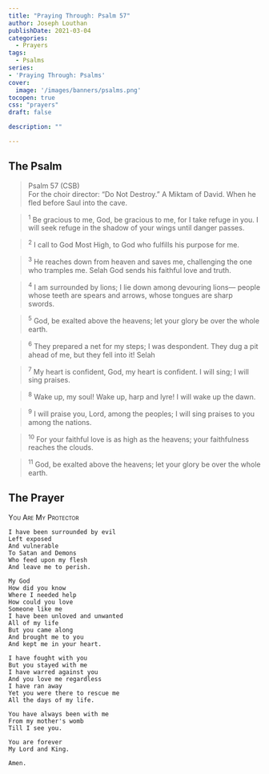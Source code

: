 ```yaml
---
title: "Praying Through: Psalm 57"
author: Joseph Louthan
publishDate: 2021-03-04
categories:
  - Prayers
tags:
  - Psalms
series:
- 'Praying Through: Psalms'
cover:
  image: '/images/banners/psalms.png'
tocopen: true
css: "prayers"
draft: false

description: ""

---
```

## The Psalm

>Psalm 57 (CSB)  
><sup></sup> For the choir director: “Do Not Destroy.” A Miktam of David. When he fled before Saul into the cave. 

><sup>1</sup> Be gracious to me, God, be gracious to me, for I take refuge in you. I will seek refuge in the shadow of your wings until danger passes. 

><sup>2</sup> I call to God Most High, to God who fulfills his purpose for me. 

><sup>3</sup> He reaches down from heaven and saves me, challenging the one who tramples me. Selah God sends his faithful love and truth. 

><sup>4</sup> I am surrounded by lions; I lie down among devouring lions— people whose teeth are spears and arrows, whose tongues are sharp swords. 

><sup>5</sup> God, be exalted above the heavens; let your glory be over the whole earth. 

><sup>6</sup> They prepared a net for my steps; I was despondent. They dug a pit ahead of me, but they fell into it! Selah 

><sup>7</sup> My heart is confident, God, my heart is confident. I will sing; I will sing praises. 

><sup>8</sup> Wake up, my soul! Wake up, harp and lyre! I will wake up the dawn. 

><sup>9</sup> I will praise you, Lord, among the peoples; I will sing praises to you among the nations. 

><sup>10</sup> For your faithful love is as high as the heavens; your faithfulness reaches the clouds. 

><sup>11</sup> God, be exalted above the heavens; let your glory be over the whole earth.

## The Prayer

<div style="font-variant: small-caps;">
You Are My Protector
</div>
 
```text
I have been surrounded by evil
Left exposed
And vulnerable
To Satan and Demons
Who feed upon my flesh
And leave me to perish.

My God
How did you know
Where I needed help
How could you love 
Someone like me
I have been unloved and unwanted
All of my life
But you came along
And brought me to you
And kept me in your heart.

I have fought with you
But you stayed with me
I have warred against you
And you love me regardless
I have ran away
Yet you were there to rescue me
All the days of my life.

You have always been with me
From my mother's womb
Till I see you.

You are forever
My Lord and King.

Amen.
```
